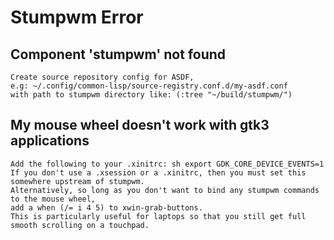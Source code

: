 Stumpwm Error
=============

## Component 'stumpwm' not found

    Create source repository config for ASDF,
    e.g: ~/.config/common-lisp/source-registry.conf.d/my-asdf.conf
    with path to stumpwm directory like: (:tree "~/build/stumpwm/")

## My mouse wheel doesn't work with gtk3 applications

    Add the following to your .xinitrc: sh export GDK_CORE_DEVICE_EVENTS=1
    If you don't use a .xsession or a .xinitrc, then you must set this somewhere upstream of stumpwm.
    Alternatively, so long as you don't want to bind any stumpwm commands to the mouse wheel,
    add a when (/= i 4 5) to xwin-grab-buttons.
    This is particularly useful for laptops so that you still get full smooth scrolling on a touchpad.
